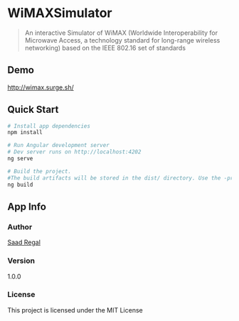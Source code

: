 # WiMAXSimulator

> An interactive Simulator of WiMAX (Worldwide Interoperability for Microwave Access, a technology standard for long-range wireless networking) based on the IEEE 802.16 set of standards

## Demo
http://wimax.surge.sh/

## Quick Start

```bash
# Install app dependencies 
npm install

# Run Angular development server
# Dev server runs on http://localhost:4202
ng serve

# Build the project. 
#The build artifacts will be stored in the dist/ directory. Use the -prod flag for a production build. 
ng build

```
## App Info

### Author
[Saad Regal](https://github.com/SaadRegal/)

### Version

1.0.0

### License

This project is licensed under the MIT License
